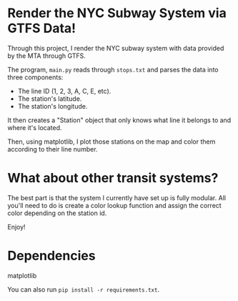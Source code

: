 # Render the NYC Subway System via GTFS Data!

Through this project, I render the NYC subway system with data provided by the MTA through GTFS.

The program, `main.py` reads through `stops.txt` and parses the data into three components:

- The line ID (1, 2, 3, A, C, E, etc).
- The station's latitude.
- The station's longitude.

It then creates a "Station" object that only knows what line it belongs to and where it's located.

Then, using matplotlib, I plot those stations on the map and color them according to their line number.

# What about other transit systems?

The best part is that the system I currently have set up is fully modular. All you'll need to do is create a color lookup function and assign the correct color depending on the station id.

Enjoy!

# Dependencies
matplotlib

You can also run `pip install -r requirements.txt`.
